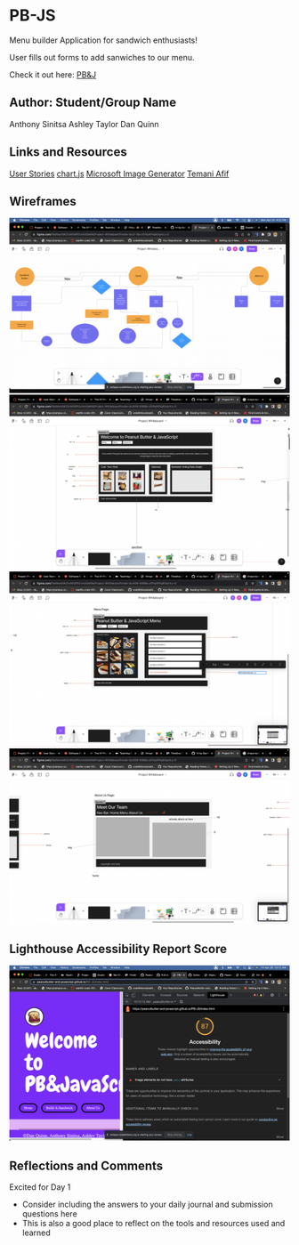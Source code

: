 # PB-JS

Menu builder Application for sandwich enthusiasts!

User fills out forms to add sanwiches to our menu.

Check it out here: [PB&J](https://peanutbutter-and-javascript.github.io/PB-JS/)

## Author: Student/Group Name

Anthony Sinitsa
Ashley Taylor
Dan Quinn

## Links and Resources

[User Stories](https://trello.com/b/U0EfzBKJ/user-stories)
[chart.js](https://www.chartjs.org/)
[Microsoft Image Generator](https://www.bing.com/images/create/pb-26-j-sandwich-in-apocalypse/644af079a691428ea22a62fb07c68a9e?id=gFSB70shJDyDZ3Yd9r5AcA%3d%3d&view=detailv2&idpp=genimg&FORM=GCRIDP&ajaxhist=0&ajaxserp=0)
[Temani Afif](https://freefrontend.com/css-buttons/)

## Wireframes

![Domain Model](screenshots/Screenshot%202023-04-24%20at%204.22.08%20PM.png)
![Home](screenshots/Screenshot%202023-04-24%20at%201.44.59%20PM.png)
![Menu](screenshots/Screenshot%202023-04-24%20at%201.45.07%20PM.png)
![About Us](screenshots/Screenshot%202023-04-24%20at%201.45.03%20PM.png)

## Lighthouse Accessibility Report Score

![Lighthouse  Score](img/Screenshot%202023-04-28%20at%2010.12.37%20AM.png)

## Reflections and Comments

Excited for Day 1

* Consider including the answers to your daily journal and submission questions here
* This is also a good place to reflect on the tools and resources used and learned
